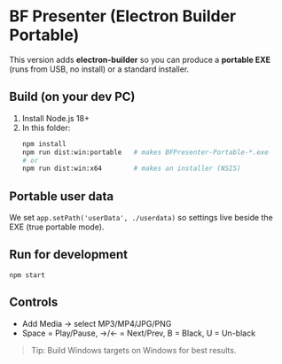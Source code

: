 # BF Presenter (Electron Builder Portable)

This version adds **electron-builder** so you can produce a **portable EXE** (runs from USB, no install) or a standard installer.

## Build (on your dev PC)
1. Install Node.js 18+
2. In this folder:
   ```bash
   npm install
   npm run dist:win:portable   # makes BFPresenter-Portable-*.exe
   # or
   npm run dist:win:x64        # makes an installer (NSIS)
   ```

## Portable user data
We set `app.setPath('userData', ./userdata)` so settings live beside the EXE (true portable mode).

## Run for development
```
npm start
```

## Controls
- Add Media → select MP3/MP4/JPG/PNG
- Space = Play/Pause, →/← = Next/Prev, B = Black, U = Un-black

> Tip: Build Windows targets on Windows for best results.
